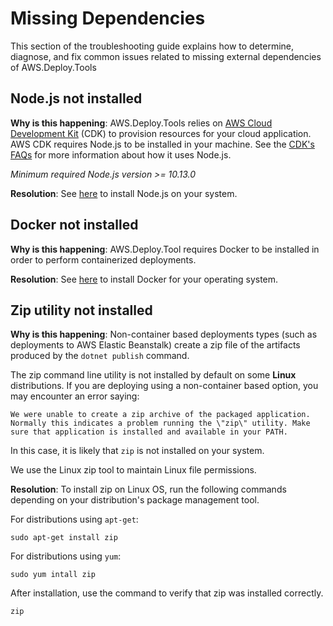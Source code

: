 
# Missing Dependencies
This section of the troubleshooting guide explains how to determine, diagnose, and fix common issues related to missing external dependencies of AWS.Deploy.Tools

## Node.js not installed

**Why is this happening**: AWS.Deploy.Tools relies on [AWS Cloud Development Kit](https://aws.amazon.com/cdk/) (CDK) to provision resources for your cloud application. AWS CDK requires Node.js to be installed in your machine. See the  [CDK's FAQs](https://aws.amazon.com/cdk/faqs/)  for more information about how it uses Node.js.

*Minimum required Node.js version >= 10.13.0*

**Resolution**: See [here](https://nodejs.org/en/download/) to install Node.js on your system.

## Docker not installed
**Why is this happening**: AWS.Deploy.Tool requires Docker to be installed in order to perform containerized deployments.

**Resolution**: See [here](https://docs.docker.com/get-docker/) to install Docker for your operating system.

## Zip utility not installed
**Why is this happening**: Non-container based deployments types (such as deployments to AWS Elastic Beanstalk) create a zip file of the artifacts produced by the `dotnet publish` command.

The zip command line utility is not installed by default on some **Linux** distributions. If you are deploying using a non-container based option, you may encounter an error saying:
``` 
We were unable to create a zip archive of the packaged application.
Normally this indicates a problem running the \"zip\" utility. Make sure that application is installed and available in your PATH.
```
In this case, it is likely that `zip` is not installed on your system.

We use the Linux zip tool to maintain Linux file permissions.

**Resolution**: To install zip on Linux OS, run the following commands depending on your distribution's package management tool.

For distributions using `apt-get`: 
```
sudo apt-get install zip
```
For distributions using `yum`: 
```
sudo yum intall zip
```
After installation, use the command to verify that zip was installed correctly.
```
zip
```